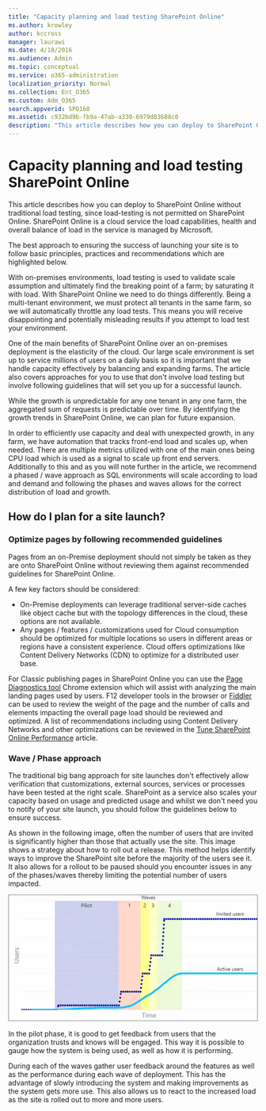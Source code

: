 ```yaml
---
title: "Capacity planning and load testing SharePoint Online"
ms.author: krowley
author: kccross
manager: laurawi
ms.date: 4/18/2016
ms.audience: Admin
ms.topic: conceptual
ms.service: o365-administration
localization_priority: Normal
ms.collection: Ent_O365
ms.custom: Adm_O365
search.appverid: SPO160
ms.assetid: c932bd9b-fb9a-47ab-a330-6979d03688c0
description: "This article describes how you can deploy to SharePoint Online without performing traditional load testing since it is not permitted."
---
```


# Capacity planning and load testing SharePoint Online

This article describes how you can deploy to SharePoint Online without traditional load testing, since load-testing is not permitted on SharePoint Online. SharePoint Online is a cloud service the load capabilities, health and overall balance of load in the service is managed by Microsoft.
  
The best approach to ensuring the success of launching your site is to follow basic principles, practices and recommendations which are highlighted below.
  
With on-premises environments, load testing is used to validate scale assumption and ultimately find the breaking point of a farm; by saturating it with load. With SharePoint Online we need to do things differently. Being a multi-tenant environment, we must protect all tenants in the same farm, so we will automatically throttle any load tests. This means you will receive disappointing and potentially misleading results if you attempt to load test your environment.
  
One of the main benefits of SharePoint Online over an on-premises deployment is the elasticity of the cloud. Our large scale environment is set up to service millions of users on a daily basis so it is important that we handle capacity effectively by balancing and expanding farms. The article also covers approaches for you to use that don't involve load testing but involve following guidelines that will set you up for a successful launch. 
  
While the growth is unpredictable for any one tenant in any one farm, the aggregated sum of requests is predictable over time. By identifying the growth trends in SharePoint Online, we can plan for future expansion.
  
In order to efficiently use capacity and deal with unexpected growth, in any farm, we have automation that tracks front-end load and scales up, when needed. There are multiple metrics utilized with one of the main ones being CPU load which is used as a signal to scale up front end servers. Additionally to this and as you will note further in the article, we recommend a phased / wave approach as SQL environments will scale according to load and demand and following the phases and waves allows for the correct distribution of load and growth. 
  
## How do I plan for a site launch?

### Optimize pages by following recommended guidelines
Pages from an on-Premise deployment should not simply be taken as they are onto SharePoint Online without reviewing them against recommended guidelines for SharePoint Online.

A few key factors should be considered:
- On-Premise deployments can leverage traditional server-side caches like object cache but with the topology differences in the cloud, these options are not available.
- Any pages / features / customizations used for Cloud consumption should be optimized for multiple locations so users in different areas or regions have a consistent experience. Cloud offers optimizations like Content Delivery Networks (CDN) to optimize for a distributed user base.

For Classic publishing pages in SharePoint Online you can use the [Page Diagnostics tool](https://aka.ms/perftool) Chrome extension which will assist with analyzing the main landing pages used by users.
F12 developer tools in the browser or [Fiddler](https://www.telerik.com/download/fiddler) can be used to review the weight of the page and the number of calls and elements impacting the overall page load should be reviewed and optimized. A list of recommendations including using Content Delivery Networks and other optimizations can be reviewed in the [Tune SharePoint Online Performance](https://aka.ms/spoperformance) article.

### Wave / Phase approach
The traditional big bang approach for site launches don't effectively allow verification that customizations, external sources, services or processes have been tested at the right scale. SharePoint as a service also scales your capacity based on usage and predicted usage and whilst we don't need you to notify of your site launch, you should follow the guidelines below to ensure success.
  
As shown in the following image, often the number of users that are invited is significantly higher than those that actually use the site. This image shows a strategy about how to roll out a release. This method helps identify ways to improve the SharePoint site before the majority of the users see it. It also allows for a rollout to be paused should you encounter issues in any of the phases/waves thereby limiting the potential number of users impacted.
  
![Graph showing invited and active users](media/0bc14a20-9420-4986-b9b9-fbcd2c6e0fb9.png)
  
In the pilot phase, it is good to get feedback from users that the organization trusts and knows will be engaged. This way it is possible to gauge how the system is being used, as well as how it is performing.
  
During each of the waves gather user feedback around the features as well as the performance during each wave of deployment. This has the advantage of slowly introducing the system and making improvements as the system gets more use. This also allows us to react to the increased load as the site is rolled out to more and more users.
